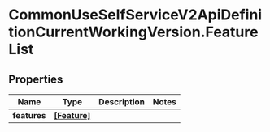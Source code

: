 # CommonUseSelfServiceV2ApiDefinitionCurrentWorkingVersion.FeatureList

## Properties
Name | Type | Description | Notes
------------ | ------------- | ------------- | -------------
**features** | [**[Feature]**](Feature.md) |  | 
